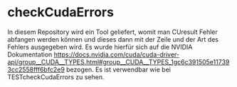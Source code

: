 # checkCudaErrors
In diesem Repository wird ein Tool geliefert, womit man CUresult Fehler abfangen werden können und dieses dann mit der Zeile und der Art des Fehlers ausgegeben wird.
Es wurde hierfür sich auf die NVIDIA Dokumentation 
https://docs.nvidia.com/cuda/cuda-driver-api/group__CUDA__TYPES.html#group__CUDA__TYPES_1gc6c391505e117393cc2558fff6bfc2e9 
bezogen.
Es ist verwendbar wie bei TESTcheckCudaErrors zu sehen.
